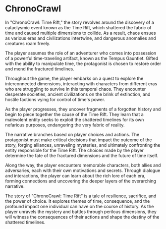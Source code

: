 # ChronoCrawl

In "ChronoCrawl: Time Rift," the story revolves around the discovery of a cataclysmic event known as the Time Rift, which shattered the fabric of time and caused multiple dimensions to collide. As a result, chaos ensues as various eras and civilizations intertwine, and dangerous anomalies and creatures roam freely.

The player assumes the role of an adventurer who comes into possession of a powerful time-traveling artifact, known as the Tempus Gauntlet. Gifted with the ability to manipulate time, the protagonist is chosen to restore order and mend the fractured timelines.

Throughout the game, the player embarks on a quest to explore the interconnected dimensions, interacting with characters from different eras who are struggling to survive in this temporal chaos. They encounter desperate societies, ancient civilizations on the brink of extinction, and hostile factions vying for control of time's power.

As the player progresses, they uncover fragments of a forgotten history and begin to piece together the cause of the Time Rift. They learn that a malevolent entity seeks to exploit the shattered timelines for its own nefarious purposes, endangering the very fabric of reality.

The narrative branches based on player choices and actions. The protagonist must make critical decisions that impact the outcome of the story, forging alliances, unraveling mysteries, and ultimately confronting the entity responsible for the Time Rift. The choices made by the player determine the fate of the fractured dimensions and the future of time itself.

Along the way, the player encounters memorable characters, both allies and adversaries, each with their own motivations and secrets. Through dialogue and interactions, the player can learn about the rich lore of each era, forming connections and uncovering the deeper layers of the overarching narrative.

The story of "ChronoCrawl: Time Rift" is a tale of resilience, sacrifice, and the power of choice. It explores themes of time, consequence, and the profound impact one individual can have on the course of history. As the player unravels the mystery and battles through perilous dimensions, they will witness the consequences of their actions and shape the destiny of the shattered timelines.